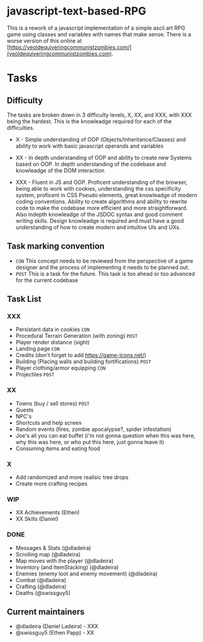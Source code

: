# javascript-text-based-RPG
This is a rework of a javascript implementation of a simple ascii art RPG game using classes and variables with names that make sense. There is a worse version of this online at [https://yeoldequiveringcommunistzombies.com/](yeoldequiveringcommunistzombies.com).

# Tasks

## Difficulty
The tasks are broken down in 3 difficulty levels, X, XX, and XXX, with XXX being the hardest. This is the knowleadge required for each of the difficulties.

- X - Simple understanding of OOP (Objects/Inheritance/Classes) and ability to work with basic javascript operands and variables

- XX - In depth understanding of OOP and ability to create new Systems based on OOP. In depth understanding of the codebase and knowleadge of the DOM interaction

- XXX - Fluent in JS and OOP. Proficent understanding of the browser, being able to work with cookies, understanding the css specificity system, proficent in CSS Pseudo elements, great knowleadge of modern coding conventions. Ability to create algorithms and ability to rewrite code to make the codebase more efficient and more straightforward. Also indepth knowleadge of the JSDOC syntax and good comment writing skills. Design knowleadge is required and must have a good understanding of how to create modern and intuitive UIs and UXs.

## Task marking convention

- `CON` This concept needs to be reviewed from the perspective of a game designer and the process of implementing it needs to be planned out.
- `POST` This is a task for the future. This task is too ahead or too advanced for the current codebase

## Task List

### XXX
* Persistant data in cookies `CON`
* Procedural Terrain Generation (with zoning) `POST`
* Player render distance (sight)
* Landing page `CON`
* Credits (don't forget to add https://game-icons.net/)
* Building (Placing walls and building fortifications) `POST`
* Player clothing/armor equipping `CON`
* Projectiles `POST`

### XX
* Towns (buy / sell stores) `POST`
* Quests
* NPC's
* Shortcuts and help screen
* Random events (fires, zombie apocalypse?, spider infestation)
* Joe's all you can eat buffet (i'm not gonna question when this was here, why this was here, or who put this here, just gonna leave it)
* Consuming items and eating food

### X
* Add randomized and more realisic tree drops
* Create more crafting recipes

### WIP
* XX Achievements (Ethen)
* XX Skills (Daniel)

### DONE

* Messages & Stats (@dladeira)
* Scrolling map (@dladeira)
* Map moves with the player (@dladeira)
* Inventory (and ItemStacking) (@dladeira)
* Enemies (enemy loot and enemy movement) (@dladeira)
* Combat (@dladeira)
* Crafting (@dladeira)
* Deaths (@swissguy5)

## Current maintainers

- @dladeira (Daniel Ladeira) - XXX
- @swissguy5 (Ethen Papp) - XX
